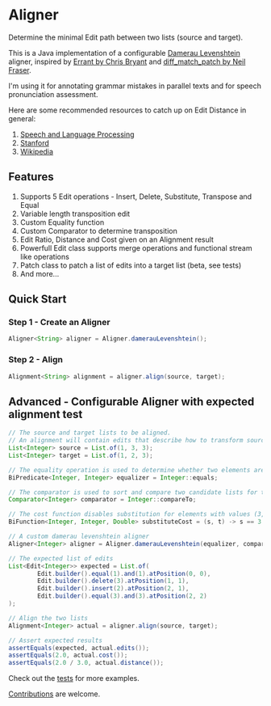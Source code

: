 # Aligner

Determine the minimal Edit path between two lists (source and target). 

This is a Java implementation of a configurable [Damerau Levenshtein](https://en.wikipedia.org/wiki/Damerau%E2%80%93Levenshtein_distance) aligner, inspired by [Errant by Chris Bryant](https://github.com/chrisjbryant/errant/blob/master/errant/alignment.py) and [diff_match_patch by Neil Fraser](https://github.com/google/diff-match-patch).

I'm using it for annotating grammar mistakes in parallel texts and for speech pronunciation assessment.

Here are some recommended resources to catch up on Edit Distance in general:
1. [Speech and Language Processing](https://web.stanford.edu/~jurafsky/slp3/2.pdf)
2. [Stanford](https://web.stanford.edu/class/cs124/lec/med.pdf)
3. [Wikipedia](https://en.wikipedia.org/wiki/Edit_distance)

## Features

1. Supports 5 Edit operations - Insert, Delete, Substitute, Transpose and Equal
2. Variable length transposition edit
3. Custom Equality function
4. Custom Comparator to determine transposition
5. Edit Ratio, Distance and Cost given on an Alignment result
6. Powerfull Edit class supports merge operations and functional stream like operations
7. Patch class to patch a list of edits into a target list (beta, see tests)
8. And more...

## Quick Start

### Step 1 - Create an Aligner

```java
Aligner<String> aligner = Aligner.damerauLevenshtein();
```

### Step 2 - Align

```java
Alignment<String> alignment = aligner.align(source, target);
```

## Advanced - Configurable Aligner with expected alignment test

```java
// The source and target lists to be aligned.
// An alignment will contain edits that describe how to transform source into target.
List<Integer> source = List.of(1, 3, 3);
List<Integer> target = List.of(1, 2, 3);

// The equality operation is used to determine whether two elements are equal
BiPredicate<Integer, Integer> equalizer = Integer::equals;

// The comparator is used to sort and compare two candidate lists for transposition
Comparator<Integer> comparator = Integer::compareTo;

// The cost function disables substitution for elements with values (3,2) by returning a Double.MAX_VALUE when matched
BiFunction<Integer, Integer, Double> substituteCost = (s, t) -> s == 3 && t == 2 ? Double.MAX_VALUE : 1.0;

// A custom damerau levenshtein aligner
Aligner<Integer> aligner = Aligner.damerauLevenshtein(equalizer, comparator, substituteCost);

// The expected list of edits
List<Edit<Integer>> expected = List.of(
        Edit.builder().equal(1).and(1).atPosition(0, 0),
        Edit.builder().delete(3).atPosition(1, 1),
        Edit.builder().insert(2).atPosition(2, 1),
        Edit.builder().equal(3).and(3).atPosition(2, 2)
);

// Align the two lists
Alignment<Integer> actual = aligner.align(source, target);

// Assert expected results
assertEquals(expected, actual.edits());
assertEquals(2.0, actual.cost());
assertEquals(2.0 / 3.0, actual.distance());
```

Check out the [tests](https://github.com/manzurola/aligner/blob/67618def27d18e0e29e4f07905a4509907b379a3/src/test/java/io/squarebunny/aligner/AlignerTest.java) for more examples. 

[Contributions](https://github.com/manzurola/aligner/blob/a39d2719394fa258d3193e8258231950a3647920/CONTRIBUTING.md) are welcome.
